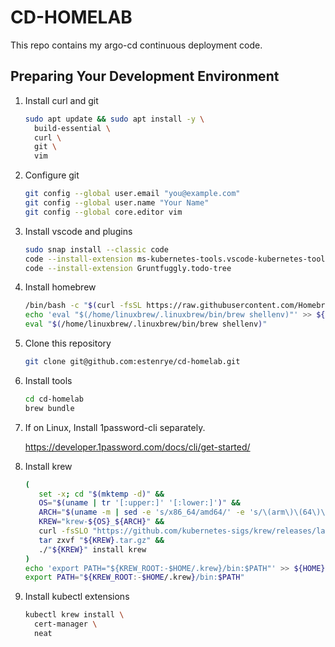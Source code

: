 # CD-HOMELAB

This repo contains my argo-cd continuous deployment code.

## Preparing Your Development Environment

1. Install curl and git
   ```bash
   sudo apt update && sudo apt install -y \
     build-essential \
     curl \
     git \
     vim
   ```

1. Configure git
   ```bash
   git config --global user.email "you@example.com"
   git config --global user.name "Your Name"
   git config --global core.editor vim
   ```

1. Install vscode and plugins
   ```bash
   sudo snap install --classic code
   code --install-extension ms-kubernetes-tools.vscode-kubernetes-tools
   code --install-extension Gruntfuggly.todo-tree
   ```

1. Install homebrew
   ```bash
   /bin/bash -c "$(curl -fsSL https://raw.githubusercontent.com/Homebrew/install/HEAD/install.sh)"
   echo 'eval "$(/home/linuxbrew/.linuxbrew/bin/brew shellenv)"' >> ${HOME}/.profile
   eval "$(/home/linuxbrew/.linuxbrew/bin/brew shellenv)"
   ```

1. Clone this repository
   ```bash
   git clone git@github.com:estenrye/cd-homelab.git
   ```

1. Install tools
   ```bash
   cd cd-homelab
   brew bundle
   ```

1. If on Linux, Install 1password-cli separately.

   https://developer.1password.com/docs/cli/get-started/

1. Install krew
   ```bash
   (
      set -x; cd "$(mktemp -d)" &&
      OS="$(uname | tr '[:upper:]' '[:lower:]')" &&
      ARCH="$(uname -m | sed -e 's/x86_64/amd64/' -e 's/\(arm\)\(64\)\?.*/\1\2/' -e 's/aarch64$/arm64/')" &&
      KREW="krew-${OS}_${ARCH}" &&
      curl -fsSLO "https://github.com/kubernetes-sigs/krew/releases/latest/download/${KREW}.tar.gz" &&
      tar zxvf "${KREW}.tar.gz" &&
      ./"${KREW}" install krew
   )
   echo 'export PATH="${KREW_ROOT:-$HOME/.krew}/bin:$PATH"' >> ${HOME}/.profile
   export PATH="${KREW_ROOT:-$HOME/.krew}/bin:$PATH"
   ```

1. Install kubectl extensions
   ```bash
   kubectl krew install \
     cert-manager \
     neat
   ```

